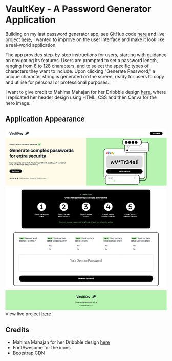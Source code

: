 # VaultKey - A Password Generator Application

Building on my last password generator app, see GitHub code [here](https://github.com/LeanneCodes/password-generator) and live project [here](https://leannecodes.github.io/password-generator/), I wanted to improve on the user interface and make it look like a real-world application.

The app provides step-by-step instructions for users, starting with guidance on navigating its features. Users are prompted to set a password length, ranging from 8 to 128 characters, and to select the specific types of characters they want to include. Upon clicking "Generate Password," a unique character string is generated on the screen, ready for users to copy and utilise for personal or professional purposes.

I want to give credit to Mahima Mahajan for her Dribbble design [here](https://dribbble.com/shots/20288725-MyPass-Password-Manager), where I replicated her header design using HTML, CSS and then Canva for the hero image.

## Application Appearance
![Password Generator](./assets/images/password-generator.png)
View live project [here](https://leannecodes.github.io/vault-key-generator/)

## Credits
- Mahima Mahajan for her Dribbble design [here](https://dribbble.com/shots/20288725-MyPass-Password-Manager)
- FontAwesome for the icons
- Bootstrap CDN
